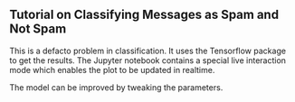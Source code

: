 ## Tutorial on Classifying Messages as Spam and Not Spam

This is a defacto problem in classification. It uses the Tensorflow package to get the results. The Jupyter notebook contains a special live
interaction mode which enables the plot to be updated in realtime. 

The model can be improved by tweaking the parameters. 

